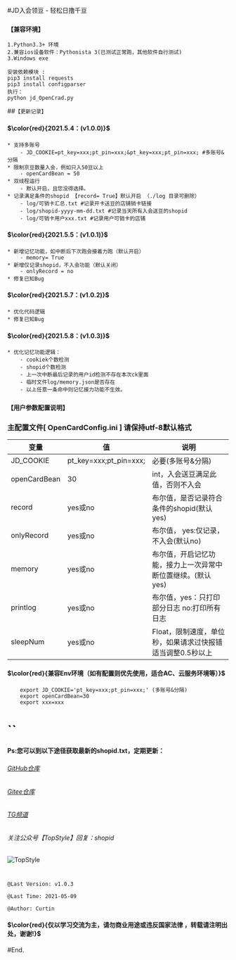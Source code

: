 
#JD入会领豆 - 轻松日撸千豆

### `【兼容环境】`
    1.Python3.3+ 环境
    2.兼容ios设备软件：Pythonista 3(已测试正常跑，其他软件自行测试)   
    3.Windows exe

    安装依赖模块 :
    pip3 install requests
    pip3 install configparser
    执行：
    python jd_OpenCrad.py
    
    

##`【更新记录】`

#### $\color{red}{2021.5.4：(v1.0.0)}$
    * 支持多账号
        - JD_COOKIE=pt_key=xxx;pt_pin=xxx;&pt_key=xxx;pt_pin=xxx; #多账号&分隔
    * 限制京豆数量入会，例如只入50豆以上
        - openCardBean = 50
    * 双线程运行
        - 默认开启，且您没得选择。
    * 记录满足条件的shopid 【record= True】默认开启 （./log 目录可删除）
        - log/可销卡汇总.txt #记录开卡送豆的店铺销卡链接
        - log/shopid-yyyy-mm-dd.txt #记录当天所有入会送豆的shopid
        - log/可销卡用户xxx.txt #记录用户可销卡的店铺
#### $\color{red}{2021.5.5：(v1.0.1)}$
    * 新增记忆功能，如中断后下次跑会接着力跑（默认开启）
        - memory= True
    * 新增仅记录shopid，不入会功能（默认关闭）
        - onlyRecord = no
    * 修复已知Bug
#### $\color{red}{2021.5.7：(v1.0.2)}$
    * 优化代码逻辑
    * 修复已知Bug
#### $\color{red}{2021.5.8：(v1.0.3)}$
    * 优化记忆功能逻辑：
        - cookiek个数检测
        - shopid个数检测
        - 上一次中断最后记录的用户id检测不存在本次ck里面
        - 临时文件log/memory.json是否存在
        - 以上任意一条命中则记忆接力功能不生效。

### `【用户参数配置说明】`
### 主配置文件[ OpenCardConfig.ini ] 请保持utf-8默认格式

 变量  | 值  | 说明
 ---- | ----- | ------  
 JD_COOKIE  | pt_key=xxx;pt_pin=xxx;  | 必要(多账号&分隔) 
 openCardBean  | 30 | int，入会送豆满足此值，否则不入会 
 record    | yes或no | 布尔值，是否记录符合条件的shopid(默认yes) 
 onlyRecord  | yes或no |布尔值， yes:仅记录，不入会(默认no) 
 memory  | yes或no | 布尔值，开启记忆功能，接力上一次异常中断位置继续。(默认yes) 
 printlog  | yes或no | 布尔值，yes：只打印部分日志 no:打印所有日志 
 sleepNum  | yes或no | Float，限制速度，单位秒，如果请求过快报错适当调整0.5秒以上 
#### $\color{red}{兼容Env环境（如有配置则优先使用，适合AC、云服务环境等）}$    
        export JD_COOKIE='pt_key=xxx;pt_pin=xxx;' (多账号&分隔)
        export openCardBean=30
        export xxx=xxx
# ``
#### Ps:您可以到以下途径获取最新的shopid.txt，定期更新：

###### [GitHub仓库](https://github.com/curtinlv/JD-Script) 
###### [Gitee仓库](https://gitee.com/curtinlv/JD-Script)
###### [TG频道](https://t.me/TopStyle2021)
###### 关注公众号【TopStyle】回复：shopid
![TopStyle](https://gitee.com/curtinlv/img/raw/master/gzhcode.jpg)
# 
    @Last Version: v1.0.3
    
    @Last Time: 2021-05-09
    
    @Author: Curtin
#### **$\color{red}{仅以学习交流为主，请勿商业用途或违反国家法律 ，转载请注明出处，谢谢!}$** 

#End.
